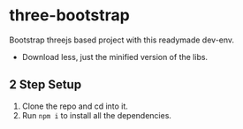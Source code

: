 three-bootstrap
===============

Bootstrap threejs based project with this readymade dev-env.

* Download less, just the minified version of the libs.


## 2 Step Setup

  1. Clone the repo and cd into it.
  2. Run `npm i` to install all the dependencies.
